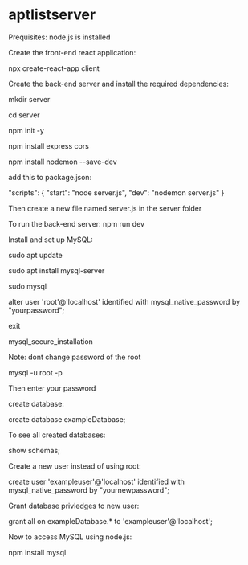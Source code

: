 # aptlistserver


Prequisites: node.js is installed

Create the front-end react application: 

npx create-react-app client

Create the back-end server and install the required dependencies:

mkdir server

cd server

npm init -y

npm install express cors

npm install nodemon --save-dev

add this to package.json:

"scripts": {
    "start": "node server.js",
    "dev": "nodemon server.js"
}

Then create a new file named server.js in the server folder

To run the back-end server: npm run dev


Install and set up MySQL:

sudo apt update

sudo apt install mysql-server

sudo mysql

alter user 'root'@'localhost' identified with mysql_native_password by "yourpassword";

exit

mysql_secure_installation

Note: dont change password of the root

mysql -u root -p

Then enter your password

create database:

create database exampleDatabase;

To see all created databases:

show schemas;

Create a new user instead of using root:

create user 'exampleuser'@'localhost' identified with mysql_native_password by "yournewpassword";

Grant database privledges to new user:

grant all on exampleDatabase.* to 'exampleuser'@'localhost';

Now to access MySQL using node.js:

npm install mysql 








